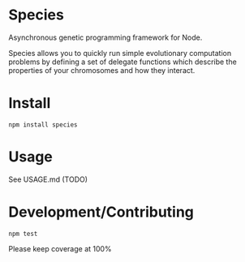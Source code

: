 # Species

Asynchronous genetic programming framework for Node.

Species allows you to quickly run simple evolutionary computation problems by defining a set of
delegate functions which describe the properties of your chromosomes and how they interact.

# Install

`npm install species`

# Usage

See USAGE.md (TODO)

# Development/Contributing

`npm test`

Please keep coverage at 100%

